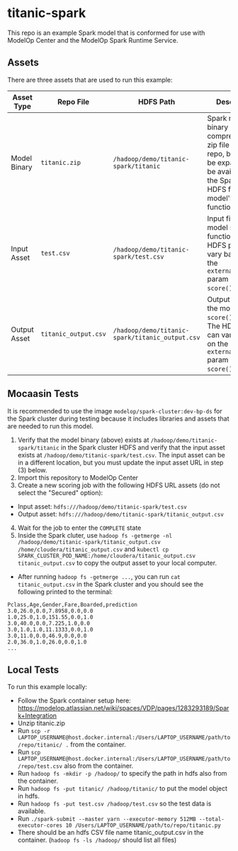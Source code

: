 # titanic-spark

This repo is an example Spark model that is conformed for use with ModelOp Center and the ModelOp Spark Runtime Service.

## Assets

There are three assets that are used to run this example:

| Asset Type | Repo File | HDFS Path | Description |
| --- | --- | --- | --- |
| Model Binary | `titanic.zip` | `/hadoop/demo/titanic-spark/titanic` | Spark model binary compressed as a zip file in this repo, but must be expanded and be available in the Spark cluster HDFS for the model's `init()` function to run |
| Input Asset | `test.csv` | `/hadoop/demo/titanic-spark/test.csv` | Input file for the model `score()` function. The HDFS path can vary based on the `external_inputs` param of the `score()` function  |
| Output Asset | `titanic_output.csv` | `/hadoop/demo/titanic-spark/titanic_output.csv` | Output file from the model `score()` function. The HDFS path can vary based on the `external_outputs` param of the `score()` function  |

## Mocaasin Tests

It is recommended to use the image `modelop/spark-cluster:dev-bp-ds` for the Spark cluster during testing because it includes libraries and assets that are needed to run this model.

1. Verify that the model binary (above) exists at `/hadoop/demo/titanic-spark/titanic` in the Spark cluster HDFS and verify that the input asset exists at `/hadoop/demo/titanic-spark/test.csv`. The input asset can be in a different location, but you must update the input asset URL in step (3) below.
2. Import this repository to ModelOp Center
3. Create a new scoring job with the following HDFS URL assets (do not select the "Secured" option):
  - Input asset: `hdfs:///hadoop/demo/titanic-spark/test.csv`
  - Output asset: `hdfs:///hadoop/demo/titanic-spark/titanic_output.csv`
4. Wait for the job to enter the `COMPLETE` state
5. Inside the Spark cluter, use `hadoop fs -getmerge -nl /hadoop/demo/titanic-spark/titanic_output.csv /home/cloudera/titanic_output.csv` and `kubectl cp SPARK_CLUSTER_POD_NAME:/home/cloudera/titanic_output.csv titanic_output.csv` to copy the output asset to your local computer.
  - After running `hadoop fs -getmerge ...`, you can run `cat titanic_output.csv` in the Spark cluster and you should see the following printed to the terminal:

```
Pclass,Age,Gender,Fare,Boarded,prediction
3.0,26.0,0.0,7.8958,0.0,0.0
1.0,25.0,1.0,151.55,0.0,1.0
3.0,40.0,0.0,7.225,1.0,0.0
3.0,1.0,1.0,11.1333,0.0,1.0
3.0,11.0,0.0,46.9,0.0,0.0
2.0,36.0,1.0,26.0,0.0,1.0
...
```

## Local Tests

To run this example locally:
- Follow the Spark container setup here: https://modelop.atlassian.net/wiki/spaces/VDP/pages/1283293189/Spark+Integration
- Unzip titanic.zip
- Run `scp -r LAPTOP_USERNAME@host.docker.internal:/Users/LAPTOP_USERNAME/path/to/repo/titanic/ .` from the container.
- Run `scp LAPTOP_USERNAME@host.docker.internal:/Users/LAPTOP_USERNAME/path/to/repo/test.csv` also from the container.
- Run `hadoop fs -mkdir -p /hadoop/` to specify the path in hdfs also from the container.
- Run `hadoop fs -put titanic/ /hadoop/titanic/` to put the model object in hdfs.
- Run `hadoop fs -put test.csv /hadoop/test.csv` so the test data is available.
- Run `./spark-submit --master yarn --executor-memory 512MB --total-executor-cores 10 /Users/LAPTOP_USERNAME/path/to/repo/titanic.py`
- There should be an hdfs CSV file name titanic_output.csv in the container. (`hadoop fs -ls /hadoop/` should list all files)
